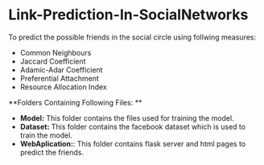 # Link-Prediction-In-SocialNetworks
To predict the possible friends in the social circle using follwing measures:

  * Common Neighbours
  * Jaccard Coefficient
  * Adamic-Adar Coefficient
  * Preferential Attachment
  * Resource Allocation Index

**Folders Containing Following Files: **

* **Model:** This folder contains the files used for training the model.
* **Dataset:** This folder contains the facebook dataset which is used to train the model.
* **WebAplication:**: This folder contains flask server and html pages to predict the friends.
